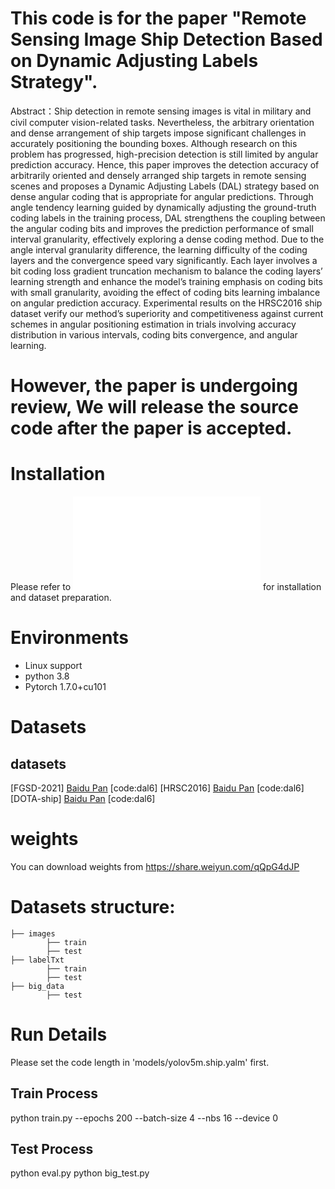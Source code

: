 # This code is for the paper "Remote Sensing Image Ship Detection Based on Dynamic Adjusting Labels Strategy".

Abstract：Ship detection in remote sensing images is vital in military and civil computer vision-related tasks. Nevertheless, the arbitrary orientation and dense arrangement of ship targets impose significant challenges in accurately positioning the bounding boxes. Although research on this problem has progressed, high-precision detection is still limited by angular prediction accuracy. Hence, this paper improves the detection accuracy of arbitrarily oriented and densely arranged ship targets in remote sensing scenes and proposes a Dynamic Adjusting Labels (DAL) strategy based on dense angular coding that is appropriate for angular predictions. Through angle tendency learning guided by dynamically adjusting the ground-truth coding labels in the training process, DAL strengthens the coupling between the angular coding bits and improves the prediction performance of small interval granularity, effectively exploring a dense coding method. Due to the angle interval granularity difference, the learning difficulty of the coding layers and the convergence speed vary significantly. Each layer involves a bit coding loss gradient truncation mechanism to balance the coding layers’ learning strength and enhance the model’s training emphasis on coding bits with small granularity, avoiding the effect of coding bits learning imbalance on angular prediction accuracy. Experimental results on the HRSC2016 ship dataset verify our method’s superiority and competitiveness against current schemes in angular positioning estimation in trials involving accuracy distribution in various intervals, coding bits convergence, and angular learning.

# However, the paper is undergoing review, We will release the source code after the paper is accepted.

# Installation
Please refer to ![install.md](./docs/install.md) for installation and dataset preparation.


# Environments
- Linux support
- python 3.8
- Pytorch 1.7.0+cu101


# Datasets
## datasets
[FGSD-2021] [Baidu Pan](https://pan.baidu.com/s/17L_AGBPu4ux2lUwec0r5JA) [code:dal6]
[HRSC2016] [Baidu Pan](https://pan.baidu.com/s/1guCbReb9ZpsUhMAo04Owbw) [code:dal6]
[DOTA-ship] [Baidu Pan](https://pan.baidu.com/s/1u02CWQfRCJD0VhcPGpBdyA) [code:dal6]

# weights
You can download weights from https://share.weiyun.com/qQpG4dJP
# Datasets structure:
```
├── images
        ├── train
        ├── test
├── labelTxt
        ├── train
        ├── test
├── big_data
        ├── test
```


# Run Details
Please set the code length in 'models/yolov5m.ship.yalm' first.
## Train Process
python train.py  --epochs 200 --batch-size 4 --nbs 16 --device 0
## Test Process
python eval.py
python big_test.py





